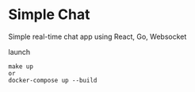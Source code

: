 # Simple Chat

Simple real-time chat app using React, Go, Websocket

launch

```
make up
or
docker-compose up --build
```
